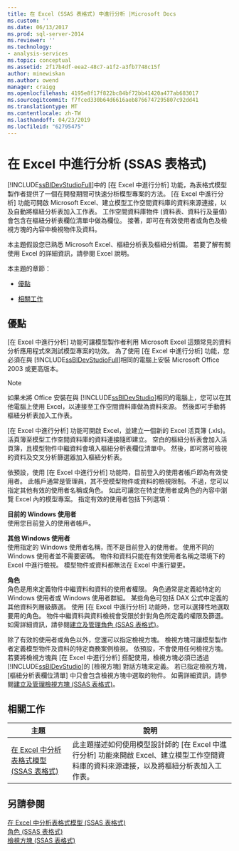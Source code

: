 ```yaml
---
title: 在 Excel (SSAS 表格式) 中進行分析 |Microsoft Docs
ms.custom: ''
ms.date: 06/13/2017
ms.prod: sql-server-2014
ms.reviewer: ''
ms.technology:
- analysis-services
ms.topic: conceptual
ms.assetid: 2f17b4df-eea2-48c7-a1f2-a3fb7748c15f
author: minewiskan
ms.author: owend
manager: craigg
ms.openlocfilehash: 4195e8f17f822bc84bf72bb41420a477ab683017
ms.sourcegitcommit: f7fced330b64d6616aeb8766747295807c92dd41
ms.translationtype: MT
ms.contentlocale: zh-TW
ms.lasthandoff: 04/23/2019
ms.locfileid: "62795475"
---
```

# <a name="analyze-in-excel-ssas-tabular"></a>在 Excel 中進行分析 (SSAS 表格式)
  [!INCLUDE[ssBIDevStudioFull](../../includes/ssbidevstudiofull-md.md)]中的 [在 Excel 中進行分析] 功能，為表格式模型製作者提供了一個在開發期間可快速分析模型專案的方法。 [在 Excel 中進行分析] 功能可開啟 Microsoft Excel、建立模型工作空間資料庫的資料來源連接，以及自動將樞紐分析表加入工作表。 工作空間資料庫物件 (資料表、資料行及量值) 會包含在樞紐分析表欄位清單中做為欄位。 接著，即可在有效使用者或角色及檢視方塊的內容中檢視物件及資料。  
  
 本主題假設您已熟悉 Microsoft Excel、樞紐分析表及樞紐分析圖。 若要了解有關使用 Excel 的詳細資訊，請參閱 Excel 說明。  
  
 本主題的章節：  
  
-   [優點](#bkmk_benefits)  
  
-   [相關工作](#bkmk_rt)  
  
##  <a name="bkmk_benefits"></a> 優點  
 [在 Excel 中進行分析] 功能可讓模型製作者利用 Microsoft Excel 這類常見的資料分析應用程式來測試模型專案的功效。 為了使用 [在 Excel 中進行分析] 功能，您必須在與 [!INCLUDE[ssBIDevStudioFull](../../includes/ssbidevstudiofull-md.md)]相同的電腦上安裝 Microsoft Office 2003 或更高版本。  
  
> [!NOTE]  
>  如果未將 Office 安裝在與 [!INCLUDE[ssBIDevStudio](../../includes/ssbidevstudio-md.md)]相同的電腦上，您可以在其他電腦上使用 Excel，以連接至工作空間資料庫做為資料來源。 然後即可手動將樞紐分析表加入工作表。  
  
 [在 Excel 中進行分析] 功能可開啟 Excel，並建立一個新的 Excel 活頁簿 (.xls)。 活頁簿至模型工作空間資料庫的資料連接隨即建立。 空白的樞紐分析表會加入活頁簿，且模型物件中繼資料會填入樞紐分析表欄位清單中。 然後，即可將可檢視的資料及交叉分析篩選器加入樞紐分析表。  
  
 依預設，使用 [在 Excel 中進行分析] 功能時，目前登入的使用者帳戶即為有效使用者。 此帳戶通常是管理員，其不受模型物件或資料的檢視限制。 不過，您可以指定其他有效的使用者名稱或角色。 如此可讓您在特定使用者或角色的內容中瀏覽 Excel 內的模型專案。 指定有效的使用者包括下列選項：  
  
 **目前的 Windows 使用者**  
 使用您目前登入的使用者帳戶。  
  
 **其他 Windows 使用者**  
 使用指定的 Windows 使用者名稱，而不是目前登入的使用者。 使用不同的 Windows 使用者並不需要密碼。 物件和資料只能在有效使用者名稱之環境下的 Excel 中進行檢視。 模型物件或資料都無法在 Excel 中進行變更。  
  
 **角色**  
 角色是用來定義物件中繼資料和資料的使用者權限。 角色通常是定義給特定的 Windows 使用者或 Windows 使用者群組。 某些角色可包括 DAX 公式中定義的其他資料列層級篩選。 使用 [在 Excel 中進行分析] 功能時，您可以選擇性地選取要用的角色。 物件中繼資料與資料檢視會受限於針對角色所定義的權限及篩選。 如需詳細資訊，請參閱[建立及管理角色 &#40;SSAS 表格式&#41;](roles-ssas-tabular.md)。  
  
 除了有效的使用者或角色以外，您還可以指定檢視方塊。 檢視方塊可讓模型製作者定義模型物件及資料的特定商務案例檢視。 依預設，不會使用任何檢視方塊。 若要將檢視方塊與 [在 Excel 中進行分析] 搭配使用，檢視方塊必須已透過 [!INCLUDE[ssBIDevStudio](../../includes/ssbidevstudio-md.md)]的 [檢視方塊] 對話方塊來定義。 若已指定檢視方塊，[樞紐分析表欄位清單] 中只會包含檢視方塊中選取的物件。 如需詳細資訊，請參閱[建立及管理檢視方塊 &#40;SSAS 表格式&#41;](perspectives-ssas-tabular.md)。  
  
##  <a name="bkmk_rt"></a> 相關工作  
  
|**主題**|**說明**|  
|---------------|---------------------|  
|[在 Excel 中分析表格式模型 &#40;SSAS 表格式&#41;](analyze-a-tabular-model-in-excel-ssas-tabular.md)|此主題描述如何使用模型設計師的 [在 Excel 中進行分析] 功能來開啟 Excel、建立模型工作空間資料庫的資料來源連接，以及將樞紐分析表加入工作表。|  
  
## <a name="see-also"></a>另請參閱  
 [在 Excel 中分析表格式模型 &#40;SSAS 表格式&#41;](analyze-a-tabular-model-in-excel-ssas-tabular.md)   
 [角色 &#40;SSAS 表格式&#41;](roles-ssas-tabular.md)   
 [檢視方塊 &#40;SSAS 表格式&#41;](perspectives-ssas-tabular.md)  
  
  
